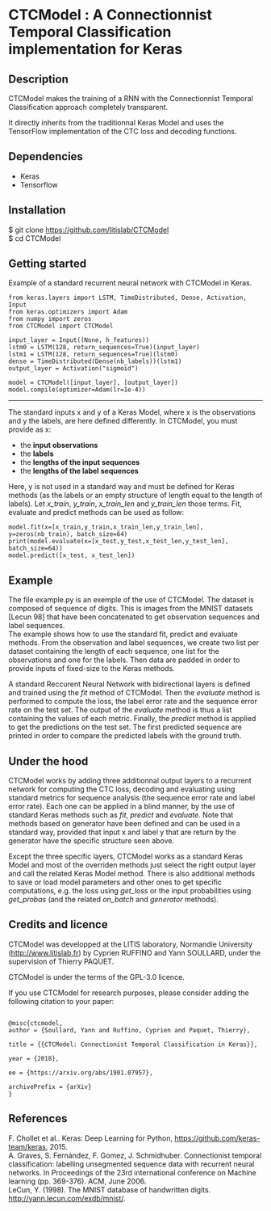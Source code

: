 ﻿
# CTCModel : A Connectionnist Temporal Classification implementation for Keras

## Description

CTCModel makes the training of a RNN with the Connectionnist Temporal Classification approach completely transparent.

It directly inherits from the traditionnal Keras Model and uses the TensorFlow implementation of the CTC loss and decoding functions.

## Dependencies
- Keras
- Tensorflow

## Installation
$ git clone https://github.com/litislab/CTCModel  
$ cd CTCModel

## Getting started
Example of a standard recurrent neural network with CTCModel in Keras.

```
from keras.layers import LSTM, TimeDistributed, Dense, Activation, Input
from keras.optimizers import Adam
from numpy import zeros
from CTCModel import CTCModel

input_layer = Input((None, h_features))
lstm0 = LSTM(128, return_sequences=True)(input_layer)
lstm1 = LSTM(128, return_sequences=True)(lstm0)
dense = TimeDistributed(Dense(nb_labels))(lstm1)
output_layer = Activation("sigmoid")

model = CTCModel([input_layer], [output_layer])
model.compile(optimizer=Adam(lr=1e-4))
```


----------


The standard inputs x and y of a Keras Model, where x is the observations and y the labels, are here defined differently. In CTCModel, you must provide as x:

 -  the **input observations**
 -  the **labels**
 -  the **lengths of the input sequences**
 -  the **lengths of the label sequences** 

Here, y is not used in a standard way and must be defined for Keras methods (as the labels or an empty structure of length equal to the length of labels).
Let *x_train*, *y_train*, *x_train_len* and *y_train_len* those terms. Fit, evaluate and predict methods can be used as follow:

```
model.fit(x=[x_train,y_train,x_train_len,y_train_len], y=zeros(nb_train), batch_size=64)
print(model.evaluate(x=[x_test,y_test,x_test_len,y_test_len], batch_size=64))
model.predict([x_test, x_test_len])
```

## Example

The file example.py is an exemple of the use of CTCModel. The dataset is composed of sequence of digits. This is images from the  MNIST datasets [Lecun 98] that have been concatenated to get observation sequences and label sequences.  
The example shows how to use the standard fit, predict and evaluate methods. From the observation and label sequences, we create two list per dataset containing the length of each sequence, one list for the observations and one for the labels. Then data are padded in order to provide inputs of fixed-size to the Keras methods.  

A standard Reccurent Neural Network with bidirectional layers is defined and trained using the *fit* method of CTCModel. Then the *evaluate* method is performed to compute the loss, the label error rate and the sequence error rate on the test set.  The output of the *evaluate* method is thus a list containing the values of each metric. Finally, the *predict* method is applied to get the predictions on the test set. The first predicted sequence are printed in order to compare the predicted labels with the ground truth.  

## Under the hood
CTCModel works by adding three additionnal output layers to a recurrent network for computing the CTC loss, decoding and evaluating using standard metrics for sequence analysis (the sequence error rate and label error rate). Each one can be applied in a blind manner, by the use of standard Keras methods such as *fit*, *predict* and *evaluate*. Note that methods based on generator have been defined and can be used in a standard way, provided that input x and label y that are return by the generator have the specific structure seen above. 

Except the three specific layers, CTCModel works as a standard Keras Model and most of the overriden methods just select the right output layer and call the related Keras Model method. There is also additional methods to save or load model parameters and other ones to get specific computations, e.g. the loss using *get_loss* or the input probabilities using *get_probas* (and the related *on_batch* and *generator* methods). 

## Credits and licence
CTCModel was developped at the LITIS laboratory, Normandie University (http://www.litislab.fr) by Cyprien RUFFINO and Yann SOULLARD, under the supervision of Thierry PAQUET.  

CTCModel is under the terms of the GPL-3.0 licence.  

If you use CTCModel for research purposes, please consider adding the following citation to your paper:

<code>
@misc{ctcmodel,
author = {Soullard, Yann and Ruffino, Cyprien and Paquet, Thierry},<br/>
title = {{CTCModel: Connectionist Temporal Classification in Keras}},<br/>
year = {2018},<br/>
ee = {https://arxiv.org/abs/1901.07957},<br/>
archivePrefix = {arXiv}
}
</code>


## References
F. Chollet et al.. Keras: Deep Learning for Python, https://github.com/keras-team/keras, 2015.   
A. Graves, S. Fernández, F. Gomez, J. Schmidhuber. Connectionist temporal classification: labelling unsegmented sequence data with recurrent neural networks. In Proceedings of the 23rd international conference on Machine learning (pp. 369-376). ACM, June 2006.  
LeCun, Y. (1998). The MNIST database of handwritten digits. http://yann.lecun.com/exdb/mnist/.  
